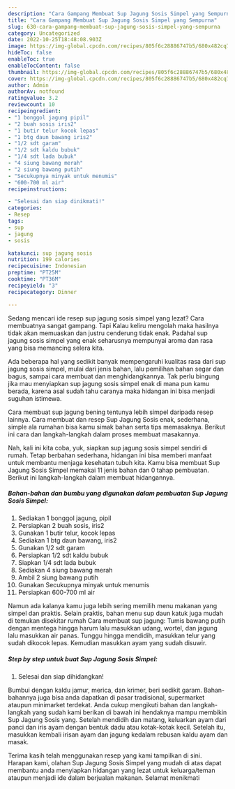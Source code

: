```yaml
---
description: "Cara Gampang Membuat Sup Jagung Sosis Simpel yang Sempurna"
title: "Cara Gampang Membuat Sup Jagung Sosis Simpel yang Sempurna"
slug: 630-cara-gampang-membuat-sup-jagung-sosis-simpel-yang-sempurna
category: Uncategorized
date: 2022-10-25T18:48:08.903Z
image: https://img-global.cpcdn.com/recipes/805f6c28886747b5/680x482cq70/sup-jagung-sosis-simpel-foto-resep-utama.jpg
hideToc: false
enableToc: true
enableTocContent: false
thumbnail: https://img-global.cpcdn.com/recipes/805f6c28886747b5/680x482cq70/sup-jagung-sosis-simpel-foto-resep-utama.jpg
cover: https://img-global.cpcdn.com/recipes/805f6c28886747b5/680x482cq70/sup-jagung-sosis-simpel-foto-resep-utama.jpg
author: Admin
authorAv: notfound
ratingvalue: 3.2
reviewcount: 10
recipeingredient:
- "1 bonggol jagung pipil"
- "2 buah sosis iris2"
- "1 butir telur kocok lepas"
- "1 btg daun bawang iris2"
- "1/2 sdt garam"
- "1/2 sdt kaldu bubuk"
- "1/4 sdt lada bubuk"
- "4 siung bawang merah"
- "2 siung bawang putih"
- "Secukupnya minyak untuk menumis"
- "600-700 ml air"
recipeinstructions:

- "Selesai dan siap dinikmati!"
categories:
- Resep
tags:
- sup
- jagung
- sosis

katakunci: sup jagung sosis 
nutrition: 199 calories
recipecuisine: Indonesian
preptime: "PT25M"
cooktime: "PT36M"
recipeyield: "3"
recipecategory: Dinner

---
```



Sedang mencari ide resep sup jagung sosis simpel yang lezat? Cara membuatnya sangat gampang. Tapi Kalau keliru mengolah maka hasilnya tidak akan memuaskan dan justru cenderung tidak enak. Padahal sup jagung sosis simpel yang enak seharusnya mempunyai aroma dan rasa yang bisa memancing selera kita.


Ada beberapa hal yang sedikit banyak mempengaruhi kualitas rasa dari sup jagung sosis simpel, mulai dari jenis bahan, lalu pemilihan bahan segar dan bagus, sampai cara membuat dan menghidangkannya. Tak perlu bingung jika mau menyiapkan sup jagung sosis simpel enak di mana pun kamu berada, karena asal sudah tahu caranya maka hidangan ini bisa menjadi suguhan istimewa.

Cara membuat sup jagung bening tentunya lebih simpel daripada resep lainnya. Cara membuat dan resep Sup Jagung Sosis enak, sederhana, simple ala rumahan bisa kamu simak bahan serta tips memasaknya. Berikut ini cara dan langkah-langkah dalam proses membuat masakannya.


Nah, kali ini kita coba, yuk, siapkan sup jagung sosis simpel sendiri di rumah. Tetap berbahan sederhana, hidangan ini bisa memberi manfaat untuk membantu menjaga kesehatan tubuh kita. Kamu bisa membuat Sup Jagung Sosis Simpel memakai 11 jenis bahan dan 0 tahap pembuatan. Berikut ini langkah-langkah dalam membuat hidangannya.

<!--inarticleads1-->

##### Bahan-bahan dan bumbu yang digunakan dalam pembuatan Sup Jagung Sosis Simpel:

1. Sediakan 1 bonggol jagung, pipil
1. Persiapkan 2 buah sosis, iris2
1. Gunakan 1 butir telur, kocok lepas
1. Sediakan 1 btg daun bawang, iris2
1. Gunakan 1/2 sdt garam
1. Persiapkan 1/2 sdt kaldu bubuk
1. Siapkan 1/4 sdt lada bubuk
1. Sediakan 4 siung bawang merah
1. Ambil 2 siung bawang putih
1. Gunakan Secukupnya minyak untuk menumis
1. Persiapkan 600-700 ml air


Namun ada kalanya kamu juga lebih sering memilih menu makanan yang simpel dan praktis. Selain praktis, bahan menu sup daun katuk juga mudah di temukan disekitar rumah Cara membuat sup jagung: Tumis bawang putih dengan mentega hingga harum lalu masukkan udang, wortel, dan jagung lalu masukkan air panas. Tunggu hingga mendidih, masukkan telur yang sudah dikocok lepas. Kemudian masukkan ayam yang sudah disuwir. 

<!--inarticleads2-->

##### Step by step untuk buat Sup Jagung Sosis Simpel:


1. Selesai dan siap dihidangkan!

Bumbui dengan kaldu jamur, merica, dan krimer, beri sedikit garam. Bahan-bahannya juga bisa anda dapatkan di pasar tradisional, supermarket ataupun minimarket terdekat. Anda cukup mengikuti bahan dan langkah-langkah yang sudah kami berikan di bawah ini hendaknya mampu membikin Sup Jagung Sosis yang. Setelah mendidih dan matang, keluarkan ayam dari panci dan iris ayam dengan bentuk dadu atau kotak-kotak kecil. Setelah itu, masukkan kembali irisan ayam dan jagung kedalam rebusan kaldu ayam dan masak. 

Terima kasih telah menggunakan resep yang kami tampilkan di sini. Harapan kami, olahan Sup Jagung Sosis Simpel yang mudah di atas dapat membantu anda menyiapkan hidangan yang lezat untuk keluarga/teman ataupun menjadi ide dalam berjualan makanan. Selamat menikmati
